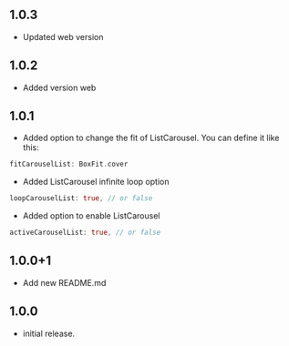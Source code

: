 ## 1.0.3

* Updated web version

## 1.0.2

* Added version web

## 1.0.1

* Added option to change the fit of ListCarousel. You can define it like this:
```dart
fitCarouselList: BoxFit.cover
```

* Added ListCarousel infinite loop option
```dart
loopCarouselList: true, // or false
```

* Added option to enable ListCarousel
```dart
activeCarouselList: true, // or false
```

## 1.0.0+1

* Add new README.md

## 1.0.0

* initial release.

